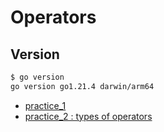 # Operators

## Version

```bash
$ go version    
go version go1.21.4 darwin/arm64
```

- [practice_1](./practice_1)
- [practice_2 : types of operators](./practice_2)
